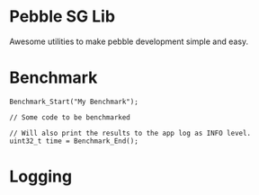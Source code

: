 Pebble SG Lib
=============

Awesome utilities to make pebble development simple and easy.

Benchmark
=========

    Benchmark_Start("My Benchmark");
    
    // Some code to be benchmarked
    
    // Will also print the results to the app log as INFO level.
    uint32_t time = Benchmark_End();
    
Logging
========


